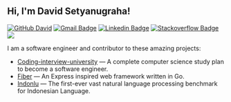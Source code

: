 <h2> Hi, I'm David Setyanugraha!</h2>


[![GitHub David](https://img.shields.io/github/followers/davidsetyanugraha?label=follow&style=social)](https://github.com/davidsetyanugraha)
[![Gmail Badge](https://img.shields.io/badge/-dsetyanugraha@gmail.com-c14438?style=flat-square&logo=Gmail&logoColor=white&link=mailto:dsetyanugraha@gmail.com)](mailto:dsetyanugraha@gmail.com)
[![Linkedin Badge](https://img.shields.io/badge/-dsetyanugraha-blue?style=flat-square&logo=Linkedin&logoColor=white&link=https://www.linkedin.com/in/dsetyanugraha/)](https://www.linkedin.com/in/dsetyanugraha/)
[![Stackoverflow Badge](https://img.shields.io/badge/-dsetyanugraha-blue?style=flat-square&logo=stackoverflow&logoColor=white&link=https://stackoverflow.com/users/10596109/david-setyanugraha)](https://stackoverflow.com/users/10596109/david-setyanugraha)
![](https://visitor-badge.glitch.me/badge?page_id=davidsetyanugraha.davidsetyanugraha)

I am a software engineer and contributor to these amazing projects: 
- [Coding-interview-university](https://github.com/jwasham/coding-interview-university) — A complete computer science study plan to become a software engineer.
- [Fiber](https://github.com/gofiber/fiber) — An Express inspired web framework written in Go.
- [Indonlu](https://github.com/indobenchmark/indonlu) — The first-ever vast natural language processing benchmark for Indonesian Language.
